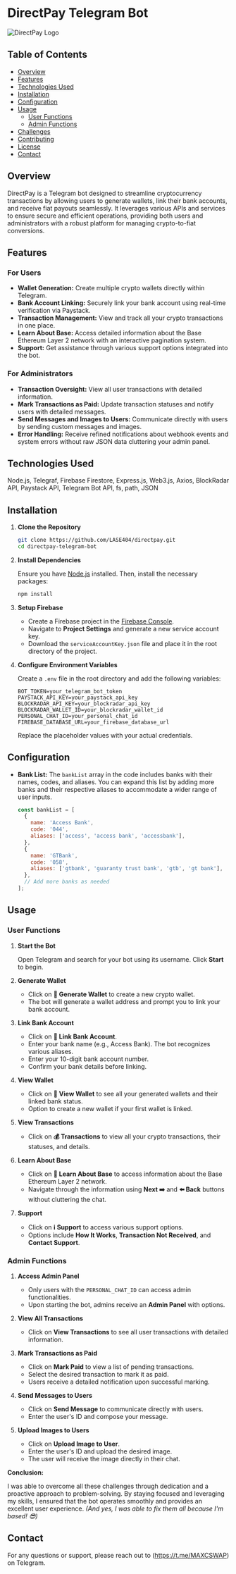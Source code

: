 # DirectPay Telegram Bot

![DirectPay Logo](![image](https://github.com/user-attachments/assets/bcc975e5-7c7c-43a9-8bf7-6f89ceb1a537)
)

## Table of Contents

- [Overview](#overview)
- [Features](#features)
- [Technologies Used](#technologies-used)
- [Installation](#installation)
- [Configuration](#configuration)
- [Usage](#usage)
  - [User Functions](#user-functions)
  - [Admin Functions](#admin-functions)
- [Challenges](#challenges)
- [Contributing](#contributing)
- [License](#license)
- [Contact](#contact)

## Overview

DirectPay is a Telegram bot designed to streamline cryptocurrency transactions by allowing users to generate wallets, link their bank accounts, and receive fiat payouts seamlessly. It leverages various APIs and services to ensure secure and efficient operations, providing both users and administrators with a robust platform for managing crypto-to-fiat conversions.

## Features

### For Users

- **Wallet Generation:** Create multiple crypto wallets directly within Telegram.
- **Bank Account Linking:** Securely link your bank account using real-time verification via Paystack.
- **Transaction Management:** View and track all your crypto transactions in one place.
- **Learn About Base:** Access detailed information about the Base Ethereum Layer 2 network with an interactive pagination system.
- **Support:** Get assistance through various support options integrated into the bot.

### For Administrators

- **Transaction Oversight:** View all user transactions with detailed information.
- **Mark Transactions as Paid:** Update transaction statuses and notify users with detailed messages.
- **Send Messages and Images to Users:** Communicate directly with users by sending custom messages and images.
- **Error Handling:** Receive refined notifications about webhook events and system errors without raw JSON data cluttering your admin panel.

## Technologies Used

Node.js, Telegraf, Firebase Firestore, Express.js, Web3.js, Axios, BlockRadar API, Paystack API, Telegram Bot API, fs, path, JSON

## Installation

1. **Clone the Repository**

   ```bash
   git clone https://github.com/LASE404/directpay.git
   cd directpay-telegram-bot
   ```

2. **Install Dependencies**

   Ensure you have [Node.js](https://nodejs.org/) installed. Then, install the necessary packages:

   ```bash
   npm install
   ```

3. **Setup Firebase**

   - Create a Firebase project in the [Firebase Console](https://console.firebase.google.com/).
   - Navigate to **Project Settings** and generate a new service account key.
   - Download the `serviceAccountKey.json` file and place it in the root directory of the project.

4. **Configure Environment Variables**

   Create a `.env` file in the root directory and add the following variables:

   ```env
   BOT_TOKEN=your_telegram_bot_token
   PAYSTACK_API_KEY=your_paystack_api_key
   BLOCKRADAR_API_KEY=your_blockradar_api_key
   BLOCKRADAR_WALLET_ID=your_blockradar_wallet_id
   PERSONAL_CHAT_ID=your_personal_chat_id
   FIREBASE_DATABASE_URL=your_firebase_database_url
   ```

   Replace the placeholder values with your actual credentials.

## Configuration

- **Bank List:** The `bankList` array in the code includes banks with their names, codes, and aliases. You can expand this list by adding more banks and their respective aliases to accommodate a wider range of user inputs.

  ```javascript
  const bankList = [
    {
      name: 'Access Bank',
      code: '044',
      aliases: ['access', 'access bank', 'accessbank'],
    },
    {
      name: 'GTBank',
      code: '058',
      aliases: ['gtbank', 'guaranty trust bank', 'gtb', 'gt bank'],
    },
    // Add more banks as needed
  ];
  ```

## Usage

### User Functions

1. **Start the Bot**

   Open Telegram and search for your bot using its username. Click **Start** to begin.

2. **Generate Wallet**

   - Click on **💼 Generate Wallet** to create a new crypto wallet.
   - The bot will generate a wallet address and prompt you to link your bank account.

3. **Link Bank Account**

   - Click on **🏦 Link Bank Account**.
   - Enter your bank name (e.g., Access Bank). The bot recognizes various aliases.
   - Enter your 10-digit bank account number.
   - Confirm your bank details before linking.

4. **View Wallet**

   - Click on **💼 View Wallet** to see all your generated wallets and their linked bank status.
   - Option to create a new wallet if your first wallet is linked.

5. **View Transactions**

   - Click on **💰 Transactions** to view all your crypto transactions, their statuses, and details.

6. **Learn About Base**

   - Click on **📘 Learn About Base** to access information about the Base Ethereum Layer 2 network.
   - Navigate through the information using **Next ➡️** and **⬅️ Back** buttons without cluttering the chat.

7. **Support**

   - Click on **ℹ️ Support** to access various support options.
   - Options include **How It Works**, **Transaction Not Received**, and **Contact Support**.

### Admin Functions

1. **Access Admin Panel**

   - Only users with the `PERSONAL_CHAT_ID` can access admin functionalities.
   - Upon starting the bot, admins receive an **Admin Panel** with options.

2. **View All Transactions**

   - Click on **View Transactions** to see all user transactions with detailed information.

3. **Mark Transactions as Paid**

   - Click on **Mark Paid** to view a list of pending transactions.
   - Select the desired transaction to mark it as paid.
   - Users receive a detailed notification upon successful marking.

4. **Send Messages to Users**

   - Click on **Send Message** to communicate directly with users.
   - Enter the user's ID and compose your message.

5. **Upload Images to Users**

   - Click on **Upload Image to User**.
   - Enter the user's ID and upload the desired image.
   - The user will receive the image directly in their chat.

**Conclusion:**

I was able to overcome all these challenges through dedication and a proactive approach to problem-solving. By staying focused and leveraging my skills, I ensured that the bot operates smoothly and provides an excellent user experience. *(And yes, I was able to fix them all because I'm based! 😎)*


## Contact

For any questions or support, please reach out to (https://t.me/MAXCSWAP) on Telegram.

```
